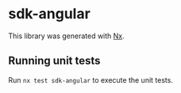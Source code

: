 # sdk-angular

This library was generated with [Nx](https://nx.dev).

## Running unit tests

Run `nx test sdk-angular` to execute the unit tests.

